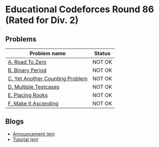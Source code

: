 # Educational Codeforces Round 86 (Rated for Div. 2)

## Problems

|Problem name|Status|
|------------|---------|
| [A. Road To Zero](problems/A._Road_To_Zero.md)|NOT OK|
| [B. Binary Period](problems/B._Binary_Period.md)|NOT OK|
| [C. Yet Another Counting Problem](problems/C._Yet_Another_Counting_Problem.md)|NOT OK|
| [D. Multiple Testcases](problems/D._Multiple_Testcases.md)|NOT OK|
| [E. Placing Rooks](problems/E._Placing_Rooks.md)|NOT OK|
| [F. Make It Ascending](problems/F._Make_It_Ascending.md)|NOT OK|
## Blogs

- [Announcement (en)](blogs/Announcement_(en).md)
- [Tutorial (en)](blogs/Tutorial_(en).md)
